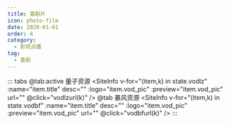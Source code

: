 ```yaml
---
title: 喜剧片
icon: photo-film
date: 2020-01-01
order: 4
category:
  - 影视点播
tag:
  - 喜剧
---
```


<ArtPlayer :src="state.src" :config="artConfig(Hls,state.PlayList)" type="Hls"/>

::: tabs
@tab:active 量子资源
<SiteInfo v-for="(item,k) in state.vodlz" :name="item.title" desc="" :logo="item.vod_pic"
:preview="item.vod_pic" url="" @click="vodlzurl(k)" />
@tab 暴风资源
<SiteInfo v-for="(item,k) in state.vodbf" :name="item.title" desc="" :logo="item.vod_pic"
:preview="item.vod_pic" url="" @click="vodbfurl(k)" />
:::

<script setup lang="ts">
  import { artplayerPlaylist } from 'cps/artplayer-plugin-playlist'
  import { vod } from 'db'
  import { artConfig, Hls } from 'cps/artConst'
  import { useStorage } from '@vueuse/core'
  import { onMounted, nextTick, onDeactivated } from "vue";

  const state = useStorage(
    "vod-xjp",
    {
      src:"",
      vodlz: [],
      vodbf: [],
      PlayList: []
    }
  )

  onMounted(() => {
    nextTick(async () => {
      const lzcaiji = await vod.find({ "name": "lzzy-7" })
      const bfzy = await vod.find({ "name": "bfzy-22" })
      state.value.vodlz = lzcaiji.data
       state.value.vodbf = bfzy.data
      vodlzurl(0)
    })
  });
   const vodlzurl = (key) => {
    const { vodlz } = state.value
    state.value.PlayList =vodlz
    state.value.src = vodlz[key].url
  }
  const vodbfurl = (key) => {
    const { vodbf } = state.value
    state.value.PlayList =vodbf
    state.value.src = vodbf[key].url
  }
</script>
